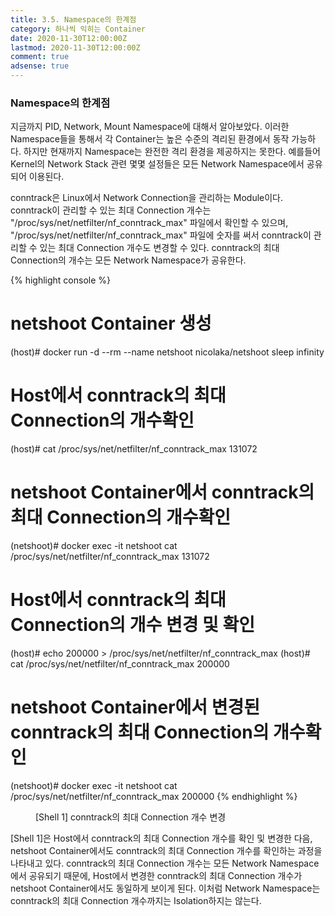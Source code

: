```yaml
---
title: 3.5. Namespace의 한계점
category: 하나씩 익히는 Container
date: 2020-11-30T12:00:00Z
lastmod: 2020-11-30T12:00:00Z
comment: true
adsense: true
---
```


### Namespace의 한계점

지금까지 PID, Network, Mount Namespace에 대해서 알아보았다. 이러한 Namespace들을 통해서 각 Container는 높은 수준의 격리된 환경에서 동작 가능하다. 하지만 현재까지 Namespace는 완전한 격리 환경을 제공하지는 못한다. 예를들어 Kernel의 Network Stack 관련 몇몇 설정들은 모든 Network Namespace에서 공유되어 이용된다.

conntrack은 Linux에서 Network Connection을 관리하는 Module이다. conntrack이 관리할 수 있는 최대 Connection 개수는 "/proc/sys/net/netfilter/nf_conntrack_max" 파일에서 확인할 수 있으며, "/proc/sys/net/netfilter/nf_conntrack_max" 파일에 숫자를 써서 conntrack이 관리할 수 있는 최대 Connection 개수도 변경할 수 있다. conntrack의 최대 Connection의 개수는 모든 Network Namespace가 공유한다.

{% highlight console %}
# netshoot Container 생성
(host)# docker run -d --rm --name netshoot nicolaka/netshoot sleep infinity

# Host에서 conntrack의 최대 Connection의 개수확인
(host)# cat /proc/sys/net/netfilter/nf_conntrack_max
131072

# netshoot Container에서 conntrack의 최대 Connection의 개수확인
(netshoot)# docker exec -it netshoot cat /proc/sys/net/netfilter/nf_conntrack_max
131072

# Host에서 conntrack의 최대 Connection의 개수 변경 및 확인
(host)# echo 200000 > /proc/sys/net/netfilter/nf_conntrack_max
(host)# cat /proc/sys/net/netfilter/nf_conntrack_max
200000

# netshoot Container에서 변경된 conntrack의 최대 Connection의 개수확인
(netshoot)# docker exec -it netshoot cat /proc/sys/net/netfilter/nf_conntrack_max
200000
{% endhighlight %}
<figure>
<figcaption class="caption">[Shell 1] conntrack의 최대 Connection 개수 변경</figcaption>
</figure>

[Shell 1]은 Host에서 conntrack의 최대 Connection 개수를 확인 및 변경한 다음, netshoot Container에서도 conntrack의 최대 Connection 개수를 확인하는 과정을 나타내고 있다. conntrack의 최대 Connection 개수는 모든 Network Namespace에서 공유되기 때문에, Host에서 변경한 conntrack의 최대 Connection 개수가 netshoot Container에서도 동일하게 보이게 된다. 이처럼 Network Namespace는 conntrack의 최대 Connection 개수까지는 Isolation하지는 않는다.

